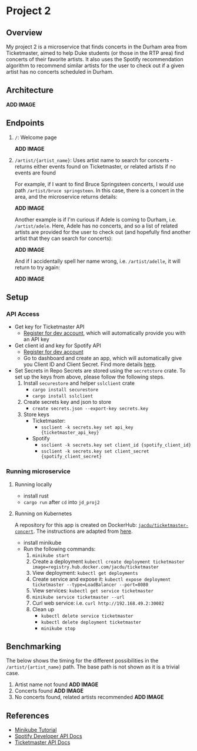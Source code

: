 # Project 2 

## Overview
My project 2 is a microservice that finds concerts in the Durham area from Ticketmaster, aimed to help Duke students (or those in the RTP area) find concerts of their favorite artists. It also uses the Spotify recommendation algorithm to recommend similar artists for the user to check out if a given artist has no concerts scheduled in Durham. 

## Architecture 

**ADD IMAGE**       


## Endpoints 
1. `/`: Welcome page

    **ADD IMAGE**


2. `/artist/{artist_name}`: Uses artist name to search for concerts - returns either events found on Ticketmaster, or related artists if no events are found 

    For example, if I want to find Bruce Springsteen concerts, I would use path `/artist/bruce springsteen`. In this case, there is a concert in the area, and the microservice returns details:

    **ADD IMAGE** 


    Another example is if I'm curious if Adele is coming to Durham, i.e. `/artist/adele`. Here, Adele has  no concerts, and so a list of related artists are provided for the user to check out (and hopefully find another artist that they can search for concerts):

    **ADD IMAGE**


    And if I accidentally spell her name wrong, i.e. `/artist/adelle`, it will return to try again: 

     **ADD IMAGE**

    


## Setup 

### API Access
- Get key for Ticketmaster API
    - [Register for dev account](https://developer-acct.ticketmaster.com/user/register), which will automatically provide you with an API key 
- Get client id and key for Spotify API
    - [Register for dev account](https://developer.spotify.com/dashboard/#)
    - Go to dashboard and create an app, which will automatically give you Client ID and Client Secret. Find more details [here](https://developer.spotify.com/documentation/general/guides/authorization/app-settings/). 
- Set Secrets in Repo
    Secrets are stored using the `secretstore` crate. To set up the keys from above, please follow the following steps. 
    1. Install `securestore` and helper `sslclient` crate 
        - `cargo install securestore`
        - `cargo install sslclient`
    2. Create secrets key and json to store
        - `create secrets.json --export-key secrets.key`
    3. Store keys 
        - Ticketmaster:
            - `ssclient -k secrets.key set api_key {ticketmaster_api_key}`
        - Spotify 
            - `ssclient -k secrets.key set client_id {spotify_client_id}`
            - `ssclient -k secrets.key set client_secret {spotify_client_secret}`



### Running microservice
1. Running locally
    - install rust 
    - `cargo run` after `cd` into `jd_proj2`


2. Running on Kubernetes

    A repository for this app is created on DockerHub: [`jacdu/ticketmaster-concert`](https://hub.docker.com/repository/docker/jacdu/ticketmaster-concert/general). The instructions are adapted from [here](https://github.com/nogibjj/coursera-applied-de-kubernetes-lab).

    - install minikube 
    - Run the following commands: 
        1. `minikube start`
        2. Create a deployment `kubectl create deployment ticketmaster image=registry.hub.docker.com/jacdu/ticketmaster`
        3. View deployment: `kubectl get deployments`
        4. Create service and expose it: `kubectl expose deployment ticketmaster --type=LoadBalancer --port=8080`
        5. View services: `kubectl get service ticketmaster`
        6. `minikube service ticketmaster --url`
        7. Curl web service: i.e. `curl http://192.168.49.2:30082`
        8. Clean up 
            - `kubectl delete service ticketmaster`
            - `kubectl delete deployment ticketmaster`
            - `minikube stop`
    


## Benchmarking
The below shows the timing for the different possibilities in the `/artist/{artist_name}` path. The base path is not shown as it is a trivial case. 

1. Artist name not found 
    **ADD IMAGE**
2. Concerts found 
    **ADD IMAGE**
3. No concerts found, related artists recommended 
    **ADD IMAGE**


## References
- [Minikube Tutorial](https://minikube.sigs.k8s.io/docs/start/)
- [Spotify Developer API Docs](https://developer.spotify.com/documentation/web-api/)
- [Ticketmaster API Docs](https://developer.ticketmaster.com/products-and-docs/apis/discovery-api/v2/#search-events-v2)